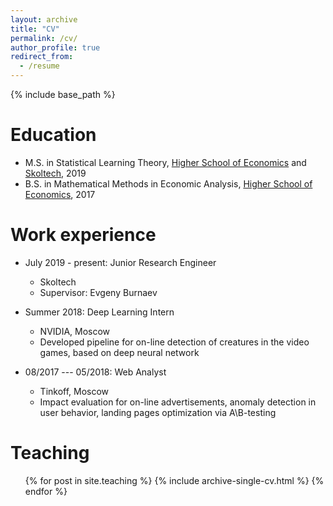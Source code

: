 ```yaml
---
layout: archive
title: "CV"
permalink: /cv/
author_profile: true
redirect_from:
  - /resume
---
```


{% include base_path %}

Education
======
* M.S. in Statistical Learning Theory, [Higher School of Economics](https://www.hse.ru/en/ma/sltheory/) and [Skoltech](https://www.skoltech.ru/en/education/msc-programs/ds/slt/), 2019
* B.S. in Mathematical Methods in Economic Analysis, [Higher School of Economics](https://www.hse.ru/en/ba/economics), 2017


Work experience
======
* July 2019 - present: Junior Research Engineer
  * Skoltech
  * Supervisor: Evgeny Burnaev

* Summer 2018: Deep Learning Intern
  * NVIDIA, Moscow
  * Developed pipeline for on-line detection of creatures in the video games, based on deep neural network
  
* 08/2017 --- 05/2018: Web Analyst
  * Tinkoff, Moscow
  * Impact evaluation for on-line advertisements, anomaly detection in user behavior, landing pages optimization via A\B-testing

Teaching
======
  <ul>{% for post in site.teaching %}
    {% include archive-single-cv.html %}
  {% endfor %}</ul>
